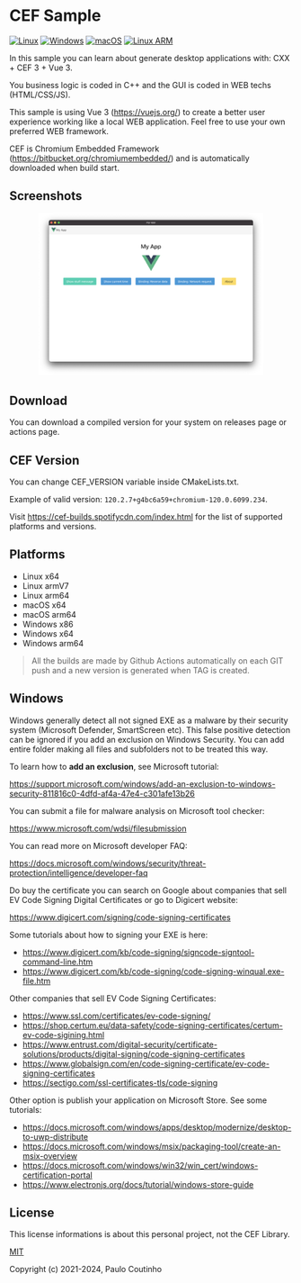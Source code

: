 # CEF Sample

[![Linux](https://github.com/paulocoutinhox/cef-sample/actions/workflows/linux.yml/badge.svg)](https://github.com/paulocoutinhox/cef-sample/actions/workflows/linux.yml)
[![Windows](https://github.com/paulocoutinhox/cef-sample/actions/workflows/windows.yml/badge.svg)](https://github.com/paulocoutinhox/cef-sample/actions/workflows/windows.yml)
[![macOS](https://github.com/paulocoutinhox/cef-sample/actions/workflows/macos.yml/badge.svg)](https://github.com/paulocoutinhox/cef-sample/actions/workflows/macos.yml)
[![Linux ARM](https://github.com/paulocoutinhox/cef-sample/actions/workflows/linux-arm.yml/badge.svg)](https://github.com/paulocoutinhox/cef-sample/actions/workflows/linux-arm.yml)

In this sample you can learn about generate desktop applications with: CXX + CEF 3 + Vue 3.

You business logic is coded in C++ and the GUI is coded in WEB techs (HTML/CSS/JS).

This sample is using Vue 3 (https://vuejs.org/) to create a better user experience working like a local WEB application. Feel free to use your own preferred WEB framework.

CEF is Chromium Embedded Framework (https://bitbucket.org/chromiumembedded/) and is automatically downloaded when build start.

## Screenshots

<p align="center">
    <img src="extras/images/app.png?rnd=2021-06-29" alt="screenshot" style="max-width: 400px">
</p>

## Download

You can download a compiled version for your system on releases page or actions page.

## CEF Version

You can change CEF_VERSION variable inside CMakeLists.txt.

Example of valid version: `120.2.7+g4bc6a59+chromium-120.0.6099.234`.

Visit https://cef-builds.spotifycdn.com/index.html for the list of supported platforms and versions.

## Platforms

* Linux x64
* Linux armV7
* Linux arm64
* macOS x64
* macOS arm64
* Windows x86
* Windows x64
* Windows arm64

> All the builds are made by Github Actions automatically on each GIT push and a new version is generated when TAG is created.

## Windows

Windows generally detect all not signed EXE as a malware by their security system (Microsoft Defender, SmartScreen etc). This false positive detection can be ignored if you add an exclusion on Windows Security. You can add entire folder making all files and subfolders not to be treated this way.

To learn how to **add an exclusion**, see Microsoft tutorial:

https://support.microsoft.com/windows/add-an-exclusion-to-windows-security-811816c0-4dfd-af4a-47e4-c301afe13b26

You can submit a file for malware analysis on Microsoft tool checker:

https://www.microsoft.com/wdsi/filesubmission

You can read more on Microsoft developer FAQ:

https://docs.microsoft.com/windows/security/threat-protection/intelligence/developer-faq

Do buy the certificate you can search on Google about companies that sell EV Code Signing Digital Certificates or go to Digicert website:

https://www.digicert.com/signing/code-signing-certificates

Some tutorials about how to signing your EXE is here:

* https://www.digicert.com/kb/code-signing/signcode-signtool-command-line.htm
* https://www.digicert.com/kb/code-signing/code-signing-winqual.exe-file.htm

Other companies that sell EV Code Signing Certificates:

* https://www.ssl.com/certificates/ev-code-signing/
* https://shop.certum.eu/data-safety/code-signing-certificates/certum-ev-code-sigining.html
* https://www.entrust.com/digital-security/certificate-solutions/products/digital-signing/code-signing-certificates
* https://www.globalsign.com/en/code-signing-certificate/ev-code-signing-certificates
* https://sectigo.com/ssl-certificates-tls/code-signing

Other option is publish your application on Microsoft Store. See some tutorials:

* https://docs.microsoft.com/windows/apps/desktop/modernize/desktop-to-uwp-distribute
* https://docs.microsoft.com/windows/msix/packaging-tool/create-an-msix-overview
* https://docs.microsoft.com/windows/win32/win_cert/windows-certification-portal
* https://www.electronjs.org/docs/tutorial/windows-store-guide

## License

This license informations is about this personal project, not the CEF Library.

[MIT](http://opensource.org/licenses/MIT)

Copyright (c) 2021-2024, Paulo Coutinho

